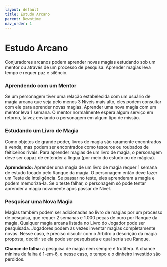 ```yaml
---
layout: default
title: Estudo Arcano
parent: Downtime
nav_order: 1
---
```


# Estudo Arcano
Conjuradores arcanos podem aprender novas magias estudando sob um mentor ou através de um processo de pesquisa. Aprender magias leva tempo e requer paz e silêncio.

### Aprendendo com um Mentor
Se um personagem tiver uma relação estabelecida com um usuário de magia arcana que seja pelo menos 3 Níveis mais alto, eles podem consultar com ele para aprender novas magias. Aprender uma nova magia com um mentor leva 1 semana. O mentor normalmente espera algum serviço em retorno, talvez enviando o personagem em algum tipo de missão.

### Estudando um Livro de Magia
Como objetos de grande poder, livros de magia são raramente encontrados à venda, mas podem ser encontrados como tesouros ou roubados de feiticeiros rivais. Para aprender magias de um livro de magia, o personagem deve ser capaz de entender a língua (por meio do estudo ou de mágica).

**Aprendendo:** Aprender uma magia de um livro de magia requer 1 semana de estudo focado pelo Ranque da magia. O personagem então deve fazer um Teste de Inteligência. Se passar no teste, eles aprenderam a magia e podem memorizá-la. Se o teste falhar, o personagem só pode tentar aprender a magia novamente após passar de Nível.

### Pesquisar uma Nova Magia

Magias também podem ser adicionadas ao livro de magias por um processo de pesquisa, que requer 2 semanas e 1.000 peças de ouro por Ranque da magia. Qualquer magia arcana listada no Livro do Jogador pode ser pesquisada. Jogadores podem às vezes inventar magias completamente novas. Nesse caso, é preciso discutir com o Árbitro a descrição da magia proposta, decidir se ela pode ser pesquisada e qual seria seu Ranque.

**Chance de falha:** a pesquisa de magia nem sempre é frutífera. A chance mínima de falha é 1-em-6, e nesse caso, o tempo e o dinheiro investido são perdidos.
